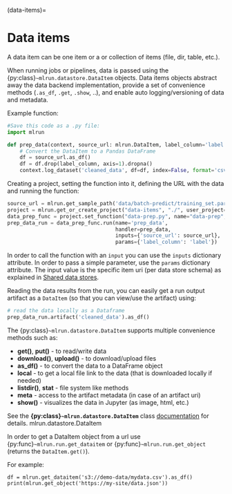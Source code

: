 (data-items)=
# Data items

A data item can be one item or a or collection of items (file, dir, table, etc.).

When running jobs or pipelines, data is passed using the {py:class}`~mlrun.datastore.DataItem` objects. Data items objects abstract away
the data backend implementation, provide a set of convenience methods (`.as_df`, `.get`, `.show`, ..), and enable auto logging/versioning
of data and metadata.

Example function:

```python
#Save this code as a .py file:
import mlrun

def prep_data(context, source_url: mlrun.DataItem, label_column='label'):
    # Convert the DataItem to a Pandas DataFrame
    df = source_url.as_df()
    df = df.drop(label_column, axis=1).dropna()
    context.log_dataset('cleaned_data', df=df, index=False, format='csv')
```

Creating a project, setting the function into it, defining the URL with the data and running the function:

```python
source_url = mlrun.get_sample_path('data/batch-predict/training_set.parquet')
project = mlrun.get_or_create_project("data-items", "./", user_project=True)
data_prep_func = project.set_function("data-prep.py", name="data-prep", kind="job", image="mlrun/mlrun", handler="prep_data")
prep_data_run = data_prep_func.run(name='prep_data',
                                   handler=prep_data,
                                   inputs={'source_url': source_url},
                                   params={'label_column': 'label'})
```

In order to call the function with an `input` you can use the `inputs` dictionary attribute. In order to pass
a simple parameter, use the `params` dictionary attribute. The input value is the specific item uri
(per data store schema) as explained in [Shared data stores](../store/datastore.html#shared-data-stores).

Reading the data results from the run, you can easily get a run output artifact as a `DataItem` (so that you can view/use the artifact) using:

```python
# read the data locally as a Dataframe
prep_data_run.artifact('cleaned_data').as_df()
```

The {py:class}`~mlrun.datastore.DataItem` supports multiple convenience methods such as:
* **get()**, **put()** - to read/write data
* **download()**, **upload()** - to download/upload files
* **as_df()** - to convert the data to a DataFrame object
* **local** - to get a local file link to the data (that is downloaded locally if needed)
* **listdir()**, **stat** - file system like methods
* **meta** - access to the artifact metadata (in case of an artifact uri)
* **show()** - visualizes the data in Jupyter (as image, html, etc.)

See the **{py:class}`~mlrun.datastore.DataItem`** class [documentation](../api/mlrun.datastore#mlrun.datastore.DataItem) for details.  mlrun.datastore.DataItem

In order to get a DataItem object from a url use {py:func}`~mlrun.run.get_dataitem` or
{py:func}`~mlrun.run.get_object` (returns the `DataItem.get()`).

For example:

    df = mlrun.get_dataitem('s3://demo-data/mydata.csv').as_df()
    print(mlrun.get_object('https://my-site/data.json'))
